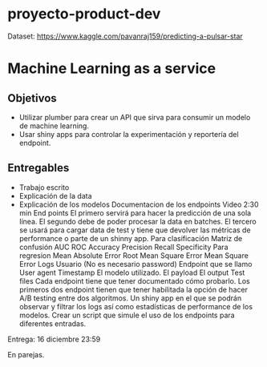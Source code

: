 # proyecto-product-dev
Dataset: https://www.kaggle.com/pavanraj159/predicting-a-pulsar-star

# Machine Learning as a service

## Objetivos

* Utilizar plumber para crear un API que sirva para consumir un modelo de machine learning.
* Usar shiny apps para controlar la experimentación y reportería del endpoint.

## Entregables

* Trabajo escrito
* Explicación de la data
* Explicación de los modelos
Documentacion de los endpoints
Video 2:30 min
End points
El primero servirá para hacer la predicción de una sola línea.
El segundo debe de poder procesar la data en batches.
El tercero se usará para cargar data de test y tiene que devolver las métricas de performance o parte de un shinny app.
Para clasificación
Matriz de confusión
AUC
ROC 
Accuracy
Precision
Recall
Specificity
Para regresion
Mean Absolute Error
Root Mean Square Error
Mean Square Error
Logs
Usuario (No es necesario password)
Endpoint que se llamo
User agent
Timestamp
El modelo utilizado.
El payload
El output
Test files
Cada endpoint tiene que tener documentado cómo probarlo.
Los primeros dos endpoint tienen que tener habilitada la opción de hacer A/B testing entre dos algoritmos.
Un shiny app en el que se podrán observar y filtrar los logs así como estadísticas de performance de los modelos.
Crear un script que simule el uso de los endpoints para diferentes entradas. 


Entrega: 16 diciembre 23:59

En parejas.






 


